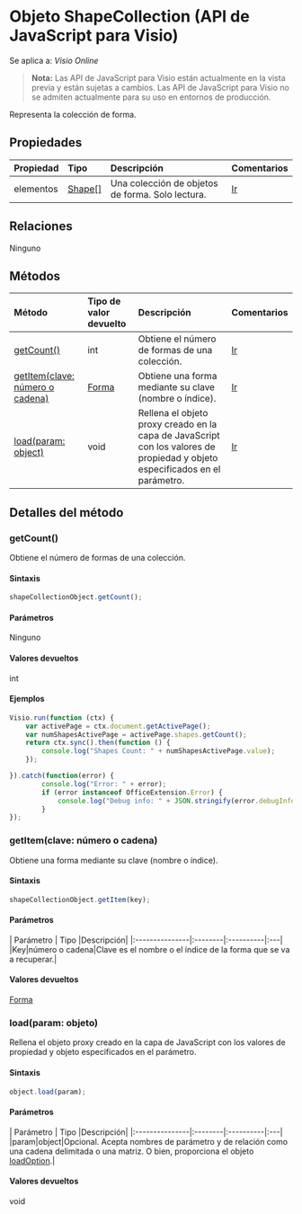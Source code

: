 # <a name="shapecollection-object-javascript-api-for-visio"></a>Objeto ShapeCollection (API de JavaScript para Visio)

Se aplica a: _Visio Online_
>**Nota:** Las API de JavaScript para Visio están actualmente en la vista previa y están sujetas a cambios. Las API de JavaScript para Visio no se admiten actualmente para su uso en entornos de producción.

Representa la colección de forma.

## <a name="properties"></a>Propiedades

| Propiedad     | Tipo   |Descripción| Comentarios|
|:---------------|:--------|:----------|:---|
|elementos|[Shape[]](shape.md)|Una colección de objetos de forma. Solo lectura.|[Ir](https://github.com/OfficeDev/office-js-docs/issues/new?title=Visio-shapeCollection-items)|

## <a name="relationships"></a>Relaciones
Ninguno


## <a name="methods"></a>Métodos

| Método           | Tipo de valor devuelto    |Descripción| Comentarios|
|:---------------|:--------|:----------|:---|
|[getCount()](#getcount)|int|Obtiene el número de formas de una colección.|[Ir](https://github.com/OfficeDev/office-js-docs/issues/new?title=Visio-shapeCollection-getCount)|
|[getItem(clave: número o cadena)](#getitemkey-number-or-string)|[Forma](shape.md)|Obtiene una forma mediante su clave (nombre o índice).|[Ir](https://github.com/OfficeDev/office-js-docs/issues/new?title=Visio-shapeCollection-getItem)|
|[load(param: object)](#loadparam-object)|void|Rellena el objeto proxy creado en la capa de JavaScript con los valores de propiedad y objeto especificados en el parámetro.|[Ir](https://github.com/OfficeDev/office-js-docs/issues/new?title=Visio-shapeCollection-load)|

## <a name="method-details"></a>Detalles del método


### <a name="getcount"></a>getCount()
Obtiene el número de formas de una colección.

#### <a name="syntax"></a>Sintaxis
```js
shapeCollectionObject.getCount();
```

#### <a name="parameters"></a>Parámetros
Ninguno

#### <a name="returns"></a>Valores devueltos
int

#### <a name="examples"></a>Ejemplos
```js
Visio.run(function (ctx) { 
    var activePage = ctx.document.getActivePage();
    var numShapesActivePage = activePage.shapes.getCount();
    return ctx.sync().then(function () {
        console.log("Shapes Count: " + numShapesActivePage.value);
    });

}).catch(function(error) {
        console.log("Error: " + error);
        if (error instanceof OfficeExtension.Error) {
            console.log("Debug info: " + JSON.stringify(error.debugInfo));
        }
});
```

### <a name="getitemkey-number-or-string"></a>getItem(clave: número o cadena)
Obtiene una forma mediante su clave (nombre o índice).

#### <a name="syntax"></a>Sintaxis
```js
shapeCollectionObject.getItem(key);
```

#### <a name="parameters"></a>Parámetros
| Parámetro    | Tipo   |Descripción|
|:---------------|:--------|:----------|:---|
|Key|número o cadena|Clave es el nombre o el índice de la forma que se va a recuperar.|

#### <a name="returns"></a>Valores devueltos
[Forma](shape.md)

### <a name="loadparam-object"></a>load(param: objeto)
Rellena el objeto proxy creado en la capa de JavaScript con los valores de propiedad y objeto especificados en el parámetro.

#### <a name="syntax"></a>Sintaxis
```js
object.load(param);
```

#### <a name="parameters"></a>Parámetros
| Parámetro    | Tipo   |Descripción|
|:---------------|:--------|:----------|:---|
|param|object|Opcional. Acepta nombres de parámetro y de relación como una cadena delimitada o una matriz. O bien, proporciona el objeto [loadOption](loadoption.md).|

#### <a name="returns"></a>Valores devueltos
void
